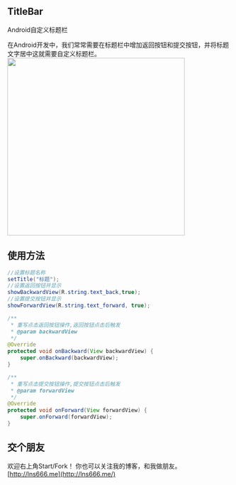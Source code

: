 ## TitleBar
Android自定义标题栏

在Android开发中，我们常常需要在标题栏中增加返回按钮和提交按钮，并将标题文字居中这就需要自定义标题栏。
<img src="https://ww3.sinaimg.cn/large/006tNc79gy1fcmg3a61tqj30u00hhq33.jpg" width="400px"/>

## 使用方法
```java
//设置标题名称
setTitle("标题");
//设置返回按钮并显示
showBackwardView(R.string.text_back,true);
//设置提交按钮并显示
showForwardView(R.string.text_forward, true);      
```

```java
/**
 * 重写点击返回按钮操作,返回按钮点击后触发
 * @param backwardView
 */
@Override
protected void onBackward(View backwardView) {
    super.onBackward(backwardView);
}
```

```java
/**
 * 重写点击提交按钮操作,提交按钮点击后触发
 * @param forwardView
 */
@Override
protected void onForward(View forwardView) {
    super.onForward(forwardView);
}
```
## 交个朋友
欢迎右上角Start/Fork！
你也可以关注我的博客，和我做朋友。
[http://lns666.me](http://lns666.me/)
